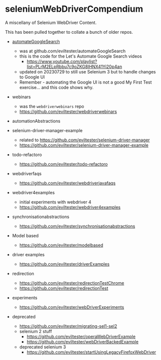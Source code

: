 # seleniumWebDriverCompendium

A miscellany of Selenium WebDriver Content.

This has been pulled together to collate a bunch of older repos.

- [automateGoogleSearch](https://github.com/eviltester/seleniumWebDriverCompendium/tree/main/automateGoogleSearch)
    - was at github.com/eviltester/automateGoogleSearch
    - this is the code for the Let's Automate Google Search videos
        - https://www.youtube.com/playlist?list=PLrM2ELpRbbu7c9oZKG8IHNX41Yi20p4an
    - updated on 20230729 to still use Selenium 3 but to handle changes to Google UI
    - Remember - automating the Google UI is not a good My First Test exercise... and this code shows why.



- webinars
    - was the `webdriverwebinars` repo
    - https://github.com/eviltester/webdriverwebinars

- automationAbstractions

- selenium-driver-manager-example
    - related to https://github.com/eviltester/selenium-driver-manager
    - https://github.com/eviltester/selenium-driver-manager-example
- todo-refactoro
    - https://github.com/eviltester/todo-refactoro
- webdriverfaqs
    - https://github.com/eviltester/webdriverjavafaqs
- webdriver4examples
    - initial experiments with webdriver 4
    - https://github.com/eviltester/webdriver4examples
- synchronisationabstractions
    - https://github.com/eviltester/synchronisationabstractions
- Model based
    - https://github.com/eviltester/modelbased
- driver examples
    - https://github.com/eviltester/driverExamples
- redirection
    - https://github.com/eviltester/redirectionTestChrome
    - https://github.com/eviltester/redirectionTest
- experiments
    - https://github.com/eviltester/webDriverExperiments    
- deprecated
    - https://github.com/eviltester/migrating-sel1-sel2
    - selenium 2 stuff
        - https://github.com/eviltester/operaWebDriverExample
        - https://github.com/eviltester/webDriverBackedExample        
    - deprecated selenium 3
        - https://github.com/eviltester/startUsingLegacyFirefoxWebDriver    